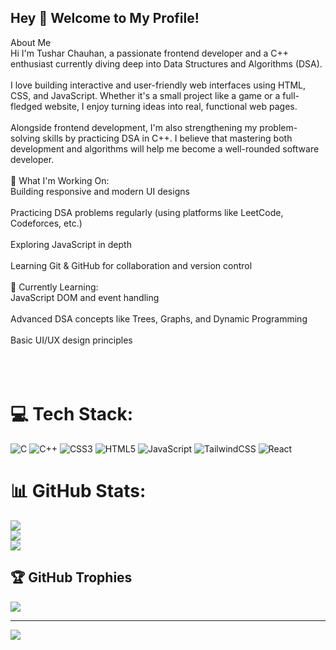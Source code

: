 ## Hey 👋 Welcome to My Profile! 

 About Me<br >Hi I'm Tushar Chauhan, a passionate frontend developer and a C++ enthusiast currently diving deep into Data Structures and Algorithms (DSA).<br><br>I love building interactive and user-friendly web interfaces using HTML, CSS, and JavaScript. Whether it's a small project like a game or a full-fledged website, I enjoy turning ideas into real, functional web pages.<br><br>Alongside frontend development, I'm also strengthening my problem-solving skills by practicing DSA in C++. I believe that mastering both development and algorithms will help me become a well-rounded software developer.<br><br>🔧 What I'm Working On:<br>Building responsive and modern UI designs<br><br>Practicing DSA problems regularly (using platforms like LeetCode, Codeforces, etc.)<br><br>Exploring JavaScript in depth<br><br>Learning Git & GitHub for collaboration and version control<br><br>🌱 Currently Learning:<br>JavaScript DOM and event handling<br><br>Advanced DSA concepts like Trees, Graphs, and Dynamic Programming<br><br>Basic UI/UX design principles<br><br><br><br>


# 💻 Tech Stack:
![C](https://img.shields.io/badge/c-%2300599C.svg?style=plastic&logo=c&logoColor=white) ![C++](https://img.shields.io/badge/c++-%2300599C.svg?style=plastic&logo=c%2B%2B&logoColor=white) ![CSS3](https://img.shields.io/badge/css3-%231572B6.svg?style=plastic&logo=css3&logoColor=white) ![HTML5](https://img.shields.io/badge/html5-%23E34F26.svg?style=plastic&logo=html5&logoColor=white) ![JavaScript](https://img.shields.io/badge/javascript-%23323330.svg?style=plastic&logo=javascript&logoColor=%23F7DF1E) ![TailwindCSS](https://img.shields.io/badge/tailwindcss-%2338B2AC.svg?style=plastic&logo=tailwind-css&logoColor=white) ![React](https://img.shields.io/badge/react-%2320232a.svg?style=plastic&logo=react&logoColor=%2361DAFB)
# 📊 GitHub Stats:
![](https://github-readme-stats.vercel.app/api?username=Tushar-Chauhan-0311&theme=dark&hide_border=false&include_all_commits=false&count_private=false)<br/>
![](https://nirzak-streak-stats.vercel.app/?user=Tushar-Chauhan-0311&theme=dark&hide_border=false)<br/>
![](https://github-readme-stats.vercel.app/api/top-langs/?username=Tushar-Chauhan-0311&theme=dark&hide_border=false&include_all_commits=false&count_private=false&layout=compact)

## 🏆 GitHub Trophies
![](https://github-profile-trophy.vercel.app/?username=Tushar-Chauhan-0311&theme=radical&no-frame=false&no-bg=true&margin-w=4)

---
[![](https://visitcount.itsvg.in/api?id=Tushar-Chauhan-0311&icon=0&color=0)](https://visitcount.itsvg.in)

<!-- Proudly created with GPRM ( https://gprm.itsvg.in ) -->

